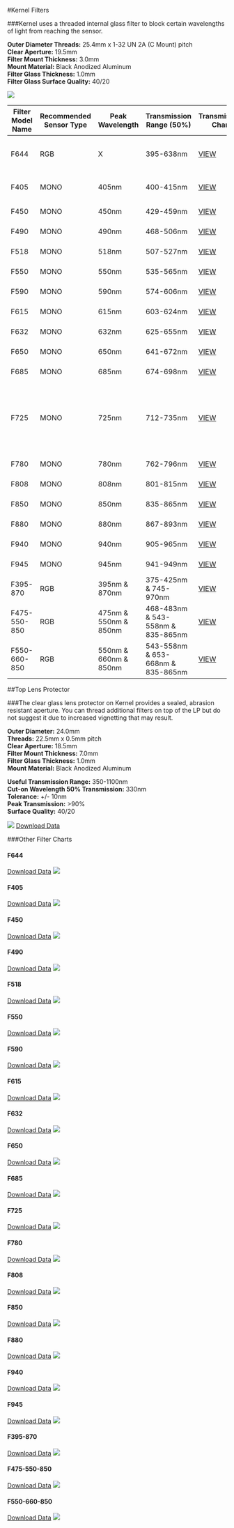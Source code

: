 #Kernel Filters

###Kernel uses a threaded internal glass filter to block certain wavelengths of light from reaching the sensor.

**Outer Diameter Threads:** 25.4mm x 1-32 UN 2A (C Mount) pitch  
**Clear Aperture:** 19.5mm  
**Filter Mount Thickness:** 3.0mm  
**Mount Material:** Black Anodized Aluminum  
**Filter Glass Thickness:** 1.0mm  
**Filter Glass Surface Quality:** 40/20  

![](/assets/all_single_bands.png)

| Filter Model Name | Recommended Sensor Type | Peak Wavelength| Transmission Range (50%) | Transmission Chart | Typical Uses |
|-------------------|-------------------------|----------------|--------------------|--------------------|--------------|
| F644              | RGB                     | X              | 395-638nm          | [VIEW](#f644)      | Visible light RGB only (Cut-off 648nm) |
| F405              | MONO                    | 405nm          | 400-415nm          | [VIEW](#f405)           | Ultraviolet (UV) light detection |
| F450              | MONO                    | 450nm          | 429-459nm          | [VIEW](#f450)           | Blue light indices |
| F490              | MONO                    | 490nm          | 468-506nm          | [VIEW](#f490)           | Blue light indices |
| F518              | MONO                    | 518nm          | 507-527nm          | [VIEW](#f518)           | Green light indices |
| F550              | MONO                    | 550nm          | 535-565nm          | [VIEW](#f550)           | Green light indices |
| F590              | MONO                    | 590nm          | 574-606nm          | [VIEW](#f590)           | Green light indices |
| F615              | MONO                    | 615nm          | 603-624nm          | [VIEW](#f615)           | Green light indices |
| F632              | MONO                    | 632nm          | 625-655nm          | [VIEW](#f632)           | Red light indices |
| F650              | MONO                    | 650nm          | 641-672nm          | [VIEW](#f650)           | Red light indices |
| F685              | MONO                    | 685nm          | 674-698nm          | [VIEW](#f685)           | Red light indices |
| F725              | MONO                    | 725nm          | 712-735nm          | [VIEW](#f725)           | Red-edge: Deeper canopy penetration, earlier detection of reduction in photosynthesis |
| F780              | MONO                    | 780nm          | 762-796nm          | [VIEW](#f780)           | NIR light indices |
| F808              | MONO                    | 808nm          | 801-815nm          | [VIEW](#f808)           | NIR light indices |
| F850              | MONO                    | 850nm          | 835-865nm          | [VIEW](#f850)           | NIR light indices |
| F880              | MONO                    | 880nm          | 867-893nm          | [VIEW](#f880)           | NIR light indices |
| F940              | MONO                    | 940nm          | 905-965nm          | [VIEW](#f940)           | NIR light indices |
| F945              | MONO                    | 945nm          | 941-949nm          | [VIEW](#f945)           | NIR light indices |
| F395-870          | RGB                     | 395nm & 870nm  | 375-425nm & 745-970nm          | [VIEW](#f395-870)           | Atmospheric indices|
| F475-550-850      | RGB                     | 475nm & 550nm & 850nm | 468-483nm & 543-558nm & 835-865nm          | [VIEW](#f475-550-850)           | ENDVI, improved NDVI |
| F550-660-850      | RGB                     | 550nm & 660nm & 850nm | 543-558nm & 653-668nm & 835-865nm          | [VIEW](#f550-660-850)           | NDVI, GNDVI, CVI, NG, NNIR, NR, TVI |

##Top Lens Protector

###The clear glass lens protector on Kernel provides a sealed, abrasion resistant aperture. You can thread additional filters on top of the LP but do not suggest it due to increased vignetting that may result.

**Outer Diameter:** 24.0mm  
**Threads:** 22.5mm x 0.5mm pitch  
**Clear Aperture:** 18.5mm  
**Filter Mount Thickness:** 7.0mm  
**Filter Glass Thickness:** 1.0mm  
**Mount Material:** Black Anodized Aluminum  

**Useful Transmission Range:** 350-1100nm  
**Cut-on Wavelength 50% Transmission:** 330nm  
**Tolerance:** +/- 10nm  
**Peak Transmission:** >90%  
**Surface Quality:** 40/20  

![](/assets/lp.png)
[Download Data](http://docs.peauproductions.com/kernel/filters/lens_protector_chart.xlsx)

###Other Filter Charts

#### F644
[Download Data](http://docs.peauproductions.com/kernel/filters/f644.xlsx)
![](/assets/f644.png)
#### F405
[Download Data](http://docs.peauproductions.com/kernel/filters/F405.xlsx)
![](/assets/f405.png)
#### F450
[Download Data](http://docs.peauproductions.com/kernel/filters/F450.xlsx)
![](/assets/f450.png)
#### F490
[Download Data](http://docs.peauproductions.com/kernel/filters/F490.xlsx)
![](/assets/f490.png)
#### F518
[Download Data](http://docs.peauproductions.com/kernel/filters/F518.xlsx)
![](/assets/f518.png)
#### F550
[Download Data](http://docs.peauproductions.com/kernel/filters/F550.xlsx)
![](/assets/f550.png)
#### F590
[Download Data](http://docs.peauproductions.com/kernel/filters/F590.xlsx)
![](/assets/f590.png)
#### F615
[Download Data](http://docs.peauproductions.com/kernel/filters/F615.xlsx)
![](/assets/f615.png)
#### F632
[Download Data](http://docs.peauproductions.com/kernel/filters/F632.xlsx)
![](/assets/f632.png)
#### F650
[Download Data](http://docs.peauproductions.com/kernel/filters/F650.xlsx)
![](/assets/f650.png)
#### F685
[Download Data](http://docs.peauproductions.com/kernel/filters/F685.xlsx)
![](/assets/F685.png)
#### F725
[Download Data](http://docs.peauproductions.com/kernel/filters/F725.xlsx)
![](/assets/f725.png)
#### F780
[Download Data](http://docs.peauproductions.com/kernel/filters/F780.xlsx)
![](/assets/f780.png)
#### F808
[Download Data](http://docs.peauproductions.com/kernel/filters/F808.xlsx)
![](/assets/f808.png)
#### F850
[Download Data](http://docs.peauproductions.com/kernel/filters/F850.xlsx)
![](/assets/f850.png)
#### F880
[Download Data](http://docs.peauproductions.com/kernel/filters/F880.xlsx)
![](/assets/f880.png)
#### F940
[Download Data](http://docs.peauproductions.com/kernel/filters/F940.xlsx)
![](/assets/F940.PNG)
#### F945
[Download Data](http://docs.peauproductions.com/kernel/filters/F945.xlsx)
![](/assets/F945.PNG)
#### F395-870
[Download Data](http://docs.peauproductions.com/kernel/filters/F395-870.xlsx)
![](/assets/f395-870.png)
#### F475-550-850
[Download Data](http://docs.peauproductions.com/kernel/filters/F475-550-850.xlsx)
![](/assets/f475-550-850.png)
#### F550-660-850
[Download Data](http://docs.peauproductions.com/kernel/filters/F550-660-850.xlsx)
![](/assets/f550-660-850.png)